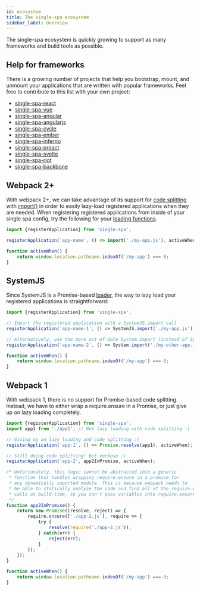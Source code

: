 ```yaml
---
id: ecosystem
title: The single-spa ecosystem
sidebar_label: Overview
---
```


The single-spa ecosystem is quickly growing to support as many frameworks and build tools as possible.

## Help for frameworks
There is a growing number of projects that help you bootstrap, mount,
and unmount your applications that are written with popular frameworks. Feel free
to contribute to this list with your own project:

- [single-spa-react](./ecosystem-react.md)
- [single-spa-vue](./ecosystem-vue.md)
- [single-spa-angular](./ecosystem-angular.md)
- [single-spa-angularjs](./ecosystem-angularjs.md)
- [single-spa-cycle](./ecosystem-cycle.md)
- [single-spa-ember](./ecosystem-ember.md)
- [single-spa-inferno](./ecosystem-inferno.md)
- [single-spa-preact](./ecosystem-preact.md)
- [single-spa-svelte](./ecosystem-svelte.md)
- [single-spa-riot](./ecosystem-riot.md)
- [single-spa-backbone](./ecosystem-backbone.md)

## Webpack 2+
With webpack 2+, we can take advantage of its support for [code splitting](https://webpack.js.org/guides/code-splitting/) with [import()](https://webpack.js.org/api/module-methods/#import)
in order to easily lazy-load registered applications when they are needed. When registering
registered applications from inside of your single spa config, try the following for your
[loading functions](single-spa-config.md#loading-function).
```js
import {registerApplication} from 'single-spa';

registerApplication('app-name', () => import('./my-app.js'), activeWhen);

function activeWhen() {
	return window.location.pathname.indexOf('/my-app') === 0;
}
```

## SystemJS
Since SystemJS is a Promise-based [loader](https://whatwg.github.io/loader), the way to
lazy load your registered applications is straightforward:

```js
import {registerApplication} from 'single-spa';

// Import the registered application with a SystemJS.import call
registerApplication('app-name-1', () => SystemJS.import('./my-app.js'), activeWhen);

// Alternatively, use the more out-of-date System.import (instead of SystemJS.import)
registerApplication('app-name-2', () => System.import('./my-other-app.js'), activeWhen);

function activeWhen() {
	return window.location.pathname.indexOf('/my-app') === 0;
}
```

## Webpack 1
With webpack 1, there is no support for Promise-based code splitting. Instead, we have to either wrap
a require.ensure in a Promise, or just give up on lazy loading completely.

```js
import {registerApplication} from 'single-spa';
import app1 from './app1'; // Not lazy loading with code splitting :(

// Giving up on lazy loading and code splitting :(
registerApplication('app-1', () => Promise.resolve(app1), activeWhen);

// Still doing code splitting! But verbose :(
registerApplication('app-2', app2InPromise, activeWhen);

/* Unfortunately, this logic cannot be abstracted into a generic
 * function that handles wrapping require.ensure in a promise for
 * any dynamically imported module. This is because webpack needs to
 * be able to statically analyze the code and find all of the require.ensure
 * calls at build-time, so you can't pass variables into require.ensure.
 */
function app2InPromise() {
	return new Promise((resolve, reject) => {
		require.ensure(['./app-2.js'], require => {
			try {
				resolve(require('./app-2.js'));
			} catch(err) {
				reject(err);
			}
		});
	});
}

function activeWhen() {
	return window.location.pathname.indexOf('/my-app') === 0;
}
```
